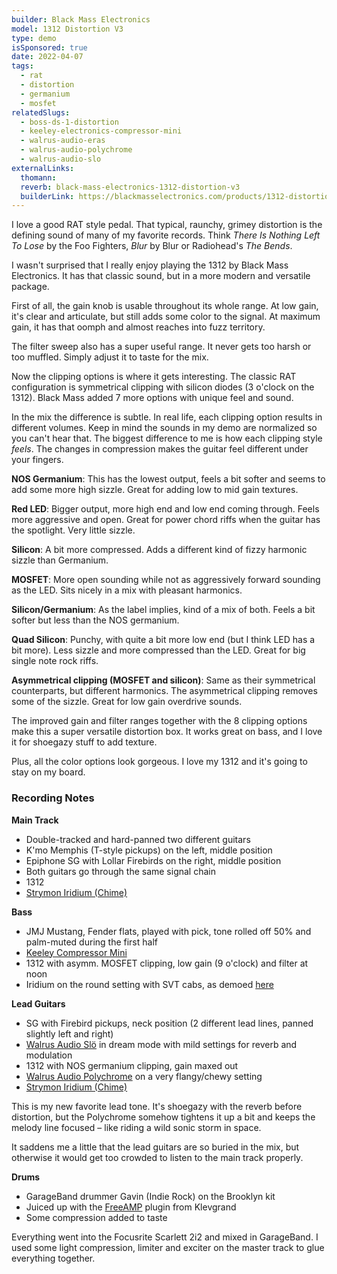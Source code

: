 ```yaml
---
builder: Black Mass Electronics
model: 1312 Distortion V3
type: demo
isSponsored: true
date: 2022-04-07
tags:
  - rat
  - distortion
  - germanium
  - mosfet
relatedSlugs:
  - boss-ds-1-distortion
  - keeley-electronics-compressor-mini
  - walrus-audio-eras
  - walrus-audio-polychrome
  - walrus-audio-slo
externalLinks:
  thomann:
  reverb: black-mass-electronics-1312-distortion-v3
  builderLink: https://blackmasselectronics.com/products/1312-distortion
---
```


I love a good RAT style pedal. That typical, raunchy, grimey distortion is the defining sound of many of my favorite records. Think _There Is Nothing Left To Lose_ by the Foo Fighters, _Blur_ by Blur or Radiohead's _The Bends_.

I wasn't surprised that I really enjoy playing the 1312 by Black Mass Electronics. It has that classic sound, but in a more modern and versatile package.

First of all, the gain knob is usable throughout its whole range. At low gain, it's clear and articulate, but still adds some color to the signal. At maximum gain, it has that oomph and almost reaches into fuzz territory.

The filter sweep also has a super useful range. It never gets too harsh or too muffled. Simply adjust it to taste for the mix.

Now the clipping options is where it gets interesting. The classic RAT configuration is symmetrical clipping with silicon diodes (3 o'clock on the 1312). Black Mass added 7 more options with unique feel and sound.

In the mix the difference is subtle. In real life, each clipping option results in different volumes. Keep in mind the sounds in my demo are normalized so you can't hear that.
The biggest difference to me is how each clipping style _feels_. The changes in compression makes the guitar feel different under your fingers.

**NOS Germanium**: This has the lowest output, feels a bit softer and seems to add some more high sizzle. Great for adding low to mid gain textures.

**Red LED**: Bigger output, more high end and low end coming through. Feels more aggressive and open. Great for power chord riffs when the guitar has the spotlight. Very little sizzle.

**Silicon**: A bit more compressed. Adds a different kind of fizzy harmonic sizzle than Germanium.

**MOSFET**: More open sounding while not as aggressively forward sounding as the LED. Sits nicely in a mix with pleasant harmonics.

**Silicon/Germanium**: As the label implies, kind of a mix of both. Feels a bit softer but less than the NOS germanium.

**Quad Silicon**: Punchy, with quite a bit more low end (but I think LED has a bit more). Less sizzle and more compressed than the LED. Great for big single note rock riffs.

**Asymmetrical clipping (MOSFET and silicon)**: Same as their symmetrical counterparts, but different harmonics. The asymmetrical clipping removes some of the sizzle. Great for low gain overdrive sounds.

The improved gain and filter ranges together with the 8 clipping options make this a super versatile distortion box. It works great on bass, and I love it for shoegazy stuff to add texture.

Plus, all the color options look gorgeous. I love my 1312 and it's going to stay on my board.

### Recording Notes

**Main Track**

- Double-tracked and hard-panned two different guitars
- K'mo Memphis (T-style pickups) on the left, middle position
- Epiphone SG with Lollar Firebirds on the right, middle position
- Both guitars go through the same signal chain
- 1312
- [Strymon Iridium (Chime)](/demos/strymon-iridium)

**Bass**

- JMJ Mustang, Fender flats, played with pick, tone rolled off 50% and palm-muted during the first half
- [Keeley Compressor Mini](/demos/keeley-electronics-compressor-mini)
- 1312 with asymm. MOSFET clipping, low gain (9 o'clock) and filter at noon
- Iridium on the round setting with SVT cabs, as demoed [here](/posts/strymon-iridium-bass-ownhammer-ir)

**Lead Guitars**

- SG with Firebird pickups, neck position (2 different lead lines, panned slightly left and right)
- [Walrus Audio Slö](/demos/walrus-audio-slo) in dream mode with mild settings for reverb and modulation
- 1312 with NOS germanium clipping, gain maxed out
- [Walrus Audio Polychrome](/demos/walrus-audio-polychrome) on a very flangy/chewy setting
- [Strymon Iridium (Chime)](/demos/strymon-iridium)

This is my new favorite lead tone. It's shoegazy with the reverb before distortion, but the Polychrome somehow tightens it up a bit and keeps the melody line focused – like riding a wild sonic storm in space.

It saddens me a little that the lead guitars are so buried in the mix, but otherwise it would get too crowded to listen to the main track properly.

**Drums**

- GarageBand drummer Gavin (Indie Rock) on the Brooklyn kit
- Juiced up with the [FreeAMP](https://klevgrand.com/products/freeamp) plugin from Klevgrand
- Some compression added to taste

Everything went into the Focusrite Scarlett 2i2 and mixed in GarageBand. I used some light compression, limiter and exciter on the master track to glue everything together.

